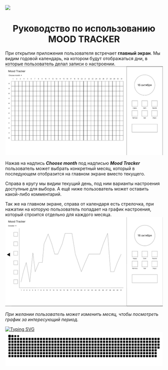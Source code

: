 ![](https://komarev.com/ghpvc/?username=mTochilashvili)

<h1 align="center">Руководство по использованию MOOD TRACKER  </h1>

При открытии приложения пользователя встречает <b>главный экран</b>. 
Мы видим годовой календарь, на котором будут отображаться дни, в которые пользователь делал записи о настроении.
<img src="https://github.com/mTochilashvili/MP/blob/main/First.jpg">

Нажав на надпись <b><i>Choose month</i></b> под надписью <b><i>Mood Tracker</i></b> пользователь может выбрать конкретный месяц, который в последующем отобразится на главном экране вместо текущего.

Справа в кругу мы видим текущий день, под ним варианты настроения доступные для выбора.
А ещё ниже пользователь может оставить какой-либо комментарий.

Так же на главном экране, справа от календаря есть стрелочка, при нажатии на которую пользователь попадает на график настроения, который строится отдельно 
для каждого месяца. 
<img src="https://github.com/mTochilashvili/MP/blob/main/Third.jpg">

<i>При желании пользователь может изменить месяц, чтобы посмотреть график за интересующий период.</i>

<a href="https://git.io/typing-svg"><img src="https://readme-typing-svg.herokuapp.com?font=Fira+Code&pause=1000&width=435&lines=Спасибо+за+внимание!!!" alt="Typing SVG" /></a>
<img src="https://raw.githubusercontent.com/teuchezh/teuchezh/output/github-contribution-grid-snake-dark.svg#gh-dark-mode-only" alt="github contribution grid snake animation" style="max-width: 100%;">

